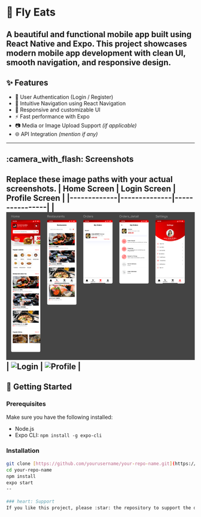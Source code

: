 # :iphone: Fly Eats
A beautiful and functional mobile app built using **React Native** and **Expo**. This project showcases modern mobile app development with clean UI, smooth navigation, and responsive design.
---
## :sparkles: Features
- :closed_lock_with_key: User Authentication (Login / Register)
- :compass: Intuitive Navigation using React Navigation
- :art: Responsive and customizable UI
- :zap: Fast performance with Expo
- :camera: Media or Image Upload Support *(if applicable)*
- :globe_with_meridians: API Integration *(mention if any)*
---
## :camera_with_flash: Screenshots
Replace these image paths with your actual screenshots.
| Home Screen | Login Screen | Profile Screen |
|-------------|--------------|----------------|
| ![Home](./screenshots/home.png) | ![Login](./screenshots/login.png) | ![Profile](./screenshots/profile.png) |
---
## :rocket: Getting Started
### Prerequisites
Make sure you have the following installed:
- Node.js
- Expo CLI: `npm install -g expo-cli`
### Installation
```bash
git clone [https://github.com/yourusername/your-repo-name.git](https://github.com/Khuwaja-Umair/fly-eats.git)
cd your-repo-name
npm install
expo start
--

### heart: Support
If you like this project, please :star:️ the repository to support the developer.

